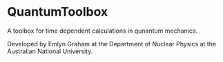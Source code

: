 QuantumToolbox
==============

A toolbox for time dependent calculations in qunantum mechanics.

Developed by Emlyn Graham at the Department of Nuclear Physics at the Australian National University.
